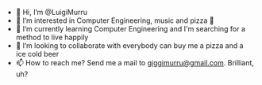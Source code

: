 - 👋 Hi, I’m @LuigiMurru
- 👀 I’m interested in Computer Engineering, music and pizza 👀
- 🌱 I’m currently learning Computer Engineering and I'm searching for a method to live happily
- 💞️ I’m looking to collaborate with everybody can buy me a pizza and a ice cold beer
- 📫 How to reach me? Send me a mail to giggimurru@gmail.com. Brilliant, uh?

<!---
LuigiMurru/LuigiMurru is a ✨ special ✨ repository because its `README.md` (this file) appears on your GitHub profile.
You can click the Preview link to take a look at your changes.
--->
